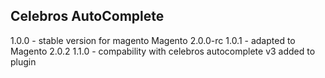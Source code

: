 Celebros AutoComplete
------------------------
1.0.0 - stable version for magento Magento 2.0.0-rc
1.0.1 - adapted to Magento 2.0.2
1.1.0 - compability with celebros autocomplete v3 added to plugin